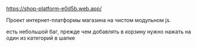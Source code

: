 https://shop-platform-e0d5b.web.app/

Проект интернет-платформы магазина на чистом модульном js. 
 
есть небольшой баг, прежде чем добавлять в корзину нужно нажать на один из категорий в шапке
